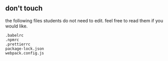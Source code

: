 ## don't touch

the following files students do not need to edit. feel free to read them if you would like.

```
.babelrc
.npmrc
.prettierrc
package-lock.json
webpack.config.js
```
